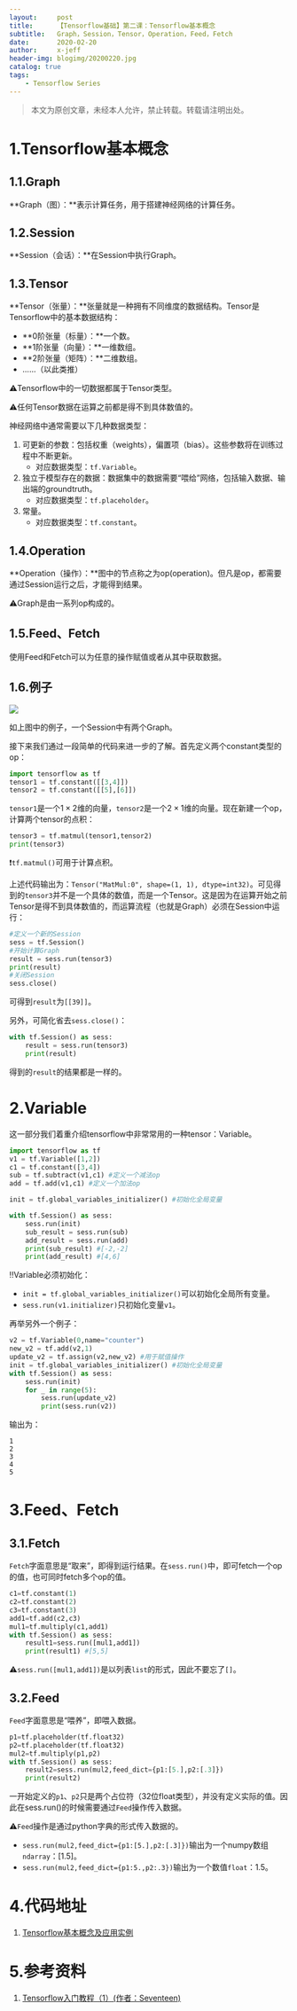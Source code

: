 ```yaml
---
layout:     post
title:      【Tensorflow基础】第二课：Tensorflow基本概念
subtitle:   Graph，Session，Tensor，Operation，Feed，Fetch
date:       2020-02-20
author:     x-jeff
header-img: blogimg/20200220.jpg
catalog: true
tags:
    - Tensorflow Series
---
```

>本文为原创文章，未经本人允许，禁止转载。转载请注明出处。

# 1.Tensorflow基本概念

## 1.1.Graph

**Graph（图）：**表示计算任务，用于搭建神经网络的计算任务。

## 1.2.Session

**Session（会话）：**在Session中执行Graph。

## 1.3.Tensor

**Tensor（张量）：**张量就是一种拥有不同维度的数据结构。Tensor是Tensorflow中的基本数据结构：

* **0阶张量（标量）：**一个数。
* **1阶张量（向量）：**一维数组。
* **2阶张量（矩阵）：**二维数组。
* ......（以此类推）

⚠️Tensorflow中的一切数据都属于Tensor类型。

⚠️任何Tensor数据在运算之前都是得不到具体数值的。

神经网络中通常需要以下几种数据类型：

1. 可更新的参数：包括权重（weights），偏置项（bias）。这些参数将在训练过程中不断更新。
	* 对应数据类型：`tf.Variable`。
2. 独立于模型存在的数据：数据集中的数据需要“喂给”网络，包括输入数据、输出端的groundtruth。
	* 对应数据类型：`tf.placeholder`。
3. 常量。
	* 对应数据类型：`tf.constant`。

## 1.4.Operation	

**Operation（操作）：**图中的节点称之为op(operation)。但凡是op，都需要通过Session运行之后，才能得到结果。

⚠️Graph是由一系列op构成的。

## 1.5.Feed、Fetch

使用Feed和Fetch可以为任意的操作赋值或者从其中获取数据。

## 1.6.例子

![](https://github.com/x-jeff/BlogImage/raw/master/TensorflowSeries/Lesson2/2x1.jpg)

如上图中的例子，一个Session中有两个Graph。

接下来我们通过一段简单的代码来进一步的了解。首先定义两个constant类型的op：

```python
import tensorflow as tf
tensor1 = tf.constant([[3,4]]) 
tensor2 = tf.constant([[5],[6]])
```

`tensor1`是一个$1\times 2$维的向量，`tensor2`是一个$2\times 1$维的向量。现在新建一个op，计算两个tensor的点积：

```python
tensor3 = tf.matmul(tensor1,tensor2)
print(tensor3)
```

❗️`tf.matmul()`可用于计算点积。

上述代码输出为：`Tensor("MatMul:0", shape=(1, 1), dtype=int32)`。可见得到的`tensor3`并不是一个具体的数值，而是一个Tensor。这是因为在运算开始之前Tensor是得不到具体数值的，而运算流程（也就是Graph）必须在Session中运行：

```python
#定义一个新的Session
sess = tf.Session()
#开始计算Graph
result = sess.run(tensor3)
print(result)
#关闭Session
sess.close()
```

可得到`result`为`[[39]]`。

另外，可简化省去`sess.close()`：

```python
with tf.Session() as sess:
    result = sess.run(tensor3)
    print(result)
```

得到的`result`的结果都是一样的。

# 2.Variable

这一部分我们着重介绍tensorflow中非常常用的一种tensor：Variable。

```python
import tensorflow as tf
v1 = tf.Variable([1,2])
c1 = tf.constant([3,4])
sub = tf.subtract(v1,c1) #定义一个减法op
add = tf.add(v1,c1) #定义一个加法op

init = tf.global_variables_initializer() #初始化全局变量

with tf.Session() as sess:
    sess.run(init)
    sub_result = sess.run(sub)
    add_result = sess.run(add)
    print(sub_result) #[-2,-2]
    print(add_result) #[4,6]
```

‼️Variable必须初始化：

* `init = tf.global_variables_initializer()`可以初始化全局所有变量。
* `sess.run(v1.initializer)`只初始化变量`v1`。

再举另外一个例子：

```python
v2 = tf.Variable(0,name="counter")
new_v2 = tf.add(v2,1)
update_v2 = tf.assign(v2,new_v2) #用于赋值操作
init = tf.global_variables_initializer() #初始化全局变量
with tf.Session() as sess:
    sess.run(init)
    for _ in range(5):
        sess.run(update_v2)
        print(sess.run(v2))
```

输出为：

```
1
2
3
4
5
```

# 3.Feed、Fetch

## 3.1.Fetch

`Fetch`字面意思是“取来”，即得到运行结果。在`sess.run()`中，即可fetch一个op的值，也可同时fetch多个op的值。

```python
c1=tf.constant(1)
c2=tf.constant(2)
c3=tf.constant(3)
add1=tf.add(c2,c3)
mul1=tf.multiply(c1,add1)
with tf.Session() as sess:
    result1=sess.run([mul1,add1])
    print(result1) #[5,5]
```

⚠️`sess.run([mul1,add1])`是以列表`list`的形式，因此不要忘了`[]`。

## 3.2.Feed

`Feed`字面意思是“喂养”，即喂入数据。

```python
p1=tf.placeholder(tf.float32)
p2=tf.placeholder(tf.float32)
mul2=tf.multiply(p1,p2)
with tf.Session() as sess:
    result2=sess.run(mul2,feed_dict={p1:[5.],p2:[.3]})
    print(result2)
```

一开始定义的`p1`、`p2`只是两个占位符（32位float类型），并没有定义实际的值。因此在sess.run()的时候需要通过`Feed`操作传入数据。

⚠️`Feed`操作是通过python字典的形式传入数据的。

* `sess.run(mul2,feed_dict={p1:[5.],p2:[.3]})`输出为一个numpy数组`ndarray`：[1.5]。
* `sess.run(mul2,feed_dict={p1:5.,p2:.3})`输出为一个数值`float`：1.5。

# 4.代码地址

1. [Tensorflow基本概念及应用实例](https://github.com/x-jeff/Tensorflow_Code_Demo/tree/master/Demo1)

# 5.参考资料

1. [Tensorflow入门教程（1）(作者：Seventeen)](https://zhuanlan.zhihu.com/p/34530755)